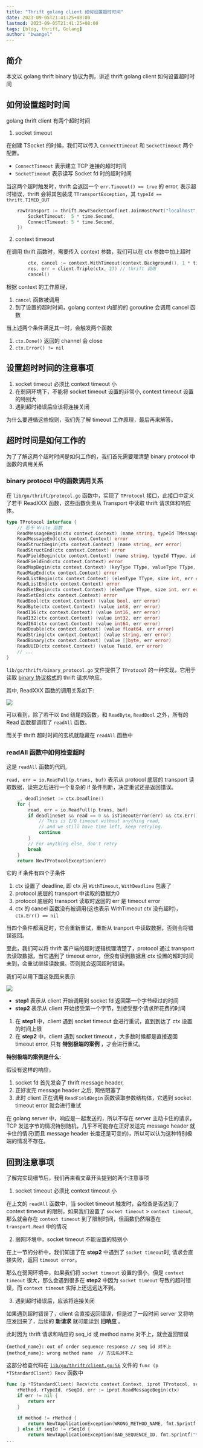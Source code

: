 ```yaml
---
title: "Thrift golang client 如何设置超时时间"
date: 2023-09-05T21:41:25+08:00
lastmod: 2023-09-05T21:41:25+08:00
tags: [blog, thrift, Golang]
author: "bwangel"
---
```


## 简介

本文以 golang thrift binary 协议为例，讲述 thrift golang client 如何设置超时时间

## 如何设置超时时间

golang thrift client 有两个超时时间

1. socket timeout

在创建 TSocket 的时候，我们可以传入 `ConnectTimeout` 和 `SocketTimeout` 两个配置。

- `ConnectTimeout` 表示建立 TCP 连接的超时时间
- `SocketTimeout` 表示读写 Socket fd 时的超时时间

当这两个超时触发时，thrift 会返回一个 `err.Timeout() == true` 的 error, 表示超时错误，thrift 会将其包装成 `TTransportException`，其 `typeId == thrift.TIMED_OUT`

```go
	rawTransport := thrift.NewTSocketConf(net.JoinHostPort("localhost", "7303"), &thrift.TConfiguration{
		SocketTimeout:  5 * time.Second,
		ConnectTimeout: 5 * time.Second,
	})
```

2. context timeout

在调用 thrift 函数时，需要传入 context 参数，我们可以在 ctx 参数中加上超时

```go
		ctx, cancel := context.WithTimeout(context.Background(), 1 * time.Second)
		res, err = client.Triple(ctx, 27) // thrift 调用
		cancel()
```

根据 context 的工作原理，

1. `cancel` 函数被调用
2. 到了设置的超时时间，golang context 内部的的 goroutine 会调用 cancel 函数

当上述两个条件满足其一时，会触发两个函数

1. `ctx.Done()` 返回的 channel 会 close 
2. `ctx.Error() != nil`

## 设置超时时间的注意事项

1. socket timeout 必须比 context timeout 小
2. 在弱网环境下，不能将 socket timeout 设置的非常小, context timeout 设置的特别大
3. 遇到超时错误后应该将连接关闭

为什么要遵循这些规则，我们先了解 timeout 工作原理，最后再来解答。

## 超时时间是如何工作的

为了了解这两个超时时间是如何工作的，我们首先需要理清楚 binary protocol 中函数的调用关系

### binary protocol 中的函数调用关系

在 `lib/go/thrift/protocol.go` 函数中，实现了 `TProtocol` 接口，此接口中定义了若干 ReadXXX 函数，这些函数负责从 Transport 中读取 thrift 请求体和响应体。

```go
type TProtocol interface {
	// 若干 Write 函数
	ReadMessageBegin(ctx context.Context) (name string, typeId TMessageType, seqid int32, err error)
	ReadMessageEnd(ctx context.Context) error
	ReadStructBegin(ctx context.Context) (name string, err error)
	ReadStructEnd(ctx context.Context) error
	ReadFieldBegin(ctx context.Context) (name string, typeId TType, id int16, err error)
	ReadFieldEnd(ctx context.Context) error
	ReadMapBegin(ctx context.Context) (keyType TType, valueType TType, size int, err error)
	ReadMapEnd(ctx context.Context) error
	ReadListBegin(ctx context.Context) (elemType TType, size int, err error)
	ReadListEnd(ctx context.Context) error
	ReadSetBegin(ctx context.Context) (elemType TType, size int, err error)
	ReadSetEnd(ctx context.Context) error
	ReadBool(ctx context.Context) (value bool, err error)
	ReadByte(ctx context.Context) (value int8, err error)
	ReadI16(ctx context.Context) (value int16, err error)
	ReadI32(ctx context.Context) (value int32, err error)
	ReadI64(ctx context.Context) (value int64, err error)
	ReadDouble(ctx context.Context) (value float64, err error)
	ReadString(ctx context.Context) (value string, err error)
	ReadBinary(ctx context.Context) (value []byte, err error)
	ReadUUID(ctx context.Context) (value Tuuid, err error)
	// ...
}
```

`lib/go/thrift/binary_protocol.go` 文件提供了 `TProtocol` 的一种实现，它用于读取 [binary 协议格式](https://github.com/apache/thrift/blob/master/doc/specs/thrift-binary-protocol.md)的 thrift 请求/响应。

其中, ReadXXX 函数的调用关系如下:

![](https://passage-1253400711.cos.ap-beijing.myqcloud.com/2023-09-05-215706.png)

可以看到，除了若干以 `End` 结尾的函数，和 `ReadByte`, `ReadBool` 之外，所有的 Read 函数都调用了 `readAll` 函数。

而关于 thrift 超时时间的玄机就隐藏在 `readAll` 函数中

### readAll 函数中如何检查超时

这是 `readAll` 函数的代码, 

`read, err = io.ReadFull(p.trans, buf)` 表示从 protocol 底层的 transport 读取数据，读完之后进行一个复杂的 if 条件判断，决定重试还是返回错误。

```go
	_, deadlineSet := ctx.Deadline()
	for {
		read, err = io.ReadFull(p.trans, buf)
		if deadlineSet && read == 0 && isTimeoutError(err) && ctx.Err() == nil {
			// This is I/O timeout without anything read,
			// and we still have time left, keep retrying.
			continue
		}
		// For anything else, don't retry
		break
	}
	return NewTProtocolException(err)
```

它的 if 条件有四个子条件

1. ctx 设置了 deadline, 即 ctx 用 `WithTimeout`, `WithDeadline` 包裹了
2. protocol 底层的 transport 中读取的数据为0
3. protocol 底层的 transport 读取时返回的 err 是 timeout error
4. ctx 的 cancel 函数没有被调用(这也表示 WithTimeout ctx 没有超时)，`ctx.Err() == nil`

当四个条件都满足时，它会重新重试，重新从 tranport 中读取数据，否则会将错误返回。

至此，我们可以将 thrift 客户端的超时逻辑梳理清楚了，protocol 通过 transport 去读取数据，当它遇到了 timeout error，但没有读到数据且 ctx 设置的超时时间未到，会重试继续读数据。否则就会返回超时错误。

我们可以用下面这张图来表示

![](https://passage-1253400711.cos.ap-beijing.myqcloud.com/2023-09-05-222326.png)

- __step1__ 表示从 client 开始调用到 socket fd 返回第一个字节经过的时间
- __step2__ 表示从 client 开始接受第一个字节，到接受整个请求所花费的时间

1. 在 __step1__ 中，client 遇到 socket timeout 会进行重试，直到到达了 ctx 设置的时间上限
2. 在 __step2__ 中，client 遇到 socket timeout ，大多数时候都是直接返回 timeout error, 只有 __特别极端的案例__ ，才会进行重试。

__特别极端的案例是什么:__

假设有这样的响应，

1. socket fd 首先发会了 thrift message header, 
2. 正好发完 message header 之后, 网络阻塞了
3. 此时 client 正在调用 `ReadFieldBegin` 函数读取参数结构体，它遇到 socket timeout error 就会进行重试

在 golang server 中，响应是一起发送的，所以不存在 server 主动卡住的请求，TCP 发送字节的情况特别随机，几乎不可能存在正好发送完 message header 就卡住的情况(而且 message header 长度还是可变的)，所以可以认为这种特别极端的情况不存在。

## 回到注意事项

了解完实现细节后，我们再来看文章开头提到的两个注意事项

1. socket timeout 必须比 context timeout 小

在上文的 `readAll` 函数中，当 socket timeout 触发时，会检查是否达到了 context timeout 的限制，如果我们设置了 `socket timeout` > `context timeout`, 那么就会存在 `context timeout` 到了限制时间，但函数仍然阻塞在 `transport.Read` 中的情况

2. 弱网环境中，socket timeout 不能设置的特别小

在上一节的分析中，我们知道了在 __step2__ 中遇到了 `socket timeout`时, 请求会直接失败，返回 `timeout error`。

那么在弱网环境中，如果我们将 `socket timeout` 设置的很小，但是 `context timeout` 很大，那么会遇到很多在 __step2__ 中因为 `socket timeout` 导致的超时错误，而 `context timeout` 实际上还远远达不到。

3. 遇到超时错误后，应该将连接关闭

如果遇到超时错误了，client 会直接返回错误，但是过了一段时间 server 又将响应发回来了，后续的 __新请求__ 就可能读到 __旧响应__ 。

此时因为 thrift 请求和响应的 seq_id 或 method name 对不上，就会返回错误

```
{method_name}: out of order sequence response // seq id 对不上
{method_name}: wrong method name  // 方法名对不上
```

这部分检查代码在 [`lib/go/thrift/client.go:56`](https://github.com/apache/thrift/blob/v0.18.1/lib/go/thrift/client.go#L56-L66) 文件的 `func (p *TStandardClient) Recv` 函数中

```go
func (p *TStandardClient) Recv(ctx context.Context, iprot TProtocol, seqId int32, method string, result TStruct) error {
	rMethod, rTypeId, rSeqId, err := iprot.ReadMessageBegin(ctx)
	if err != nil {
		return err
	}

	if method != rMethod {
		return NewTApplicationException(WRONG_METHOD_NAME, fmt.Sprintf("%s: wrong method name", method))
	} else if seqId != rSeqId {
		return NewTApplicationException(BAD_SEQUENCE_ID, fmt.Sprintf("%s: out of order sequence response", method))
...
```
